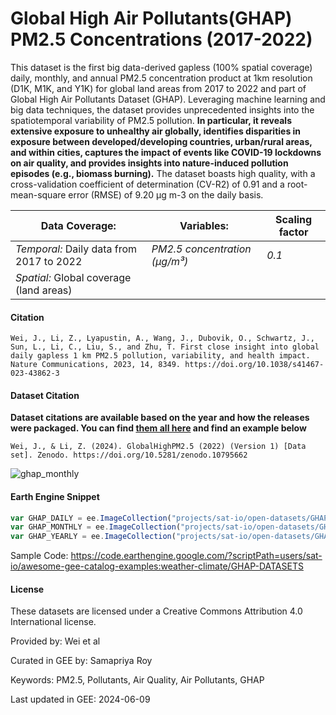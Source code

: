 # Global High Air Pollutants(GHAP) PM2.5 Concentrations (2017-2022)

This dataset is the first big data-derived gapless (100% spatial coverage) daily, monthly, and annual PM2.5 concentration product at 1km resolution (D1K, M1K, and Y1K) for global land areas from 2017 to 2022 and part of Global High Air Pollutants Dataset (GHAP). Leveraging machine learning and big data techniques, the dataset provides unprecedented insights into the spatiotemporal variability of PM2.5 pollution.  **In particular, it reveals extensive exposure to unhealthy air globally, identifies disparities in exposure between developed/developing countries, urban/rural areas, and within cities, captures the impact of events like COVID-19 lockdowns on air quality, and provides insights into nature-induced pollution episodes (e.g., biomass burning).** The dataset boasts high quality, with a cross-validation coefficient of determination (CV-R2) of 0.91 and a root-mean-square error (RMSE) of 9.20 µg m-3 on the daily basis.

| **Data Coverage:**     | **Variables:**             | **Scaling factor** |
|------------------------|----------------------------|-------------------|
| *Temporal:* Daily data from 2017 to 2022 | *PM2.5 concentration (μg/m³)* | *0.1* |
| *Spatial:* Global coverage (land areas) | | |

#### Citation

```
Wei, J., Li, Z., Lyapustin, A., Wang, J., Dubovik, O., Schwartz, J., Sun, L., Li, C., Liu, S., and Zhu, T. First close insight into global daily gapless 1 km PM2.5 pollution, variability, and health impact. Nature Communications, 2023, 14, 8349. https://doi.org/10.1038/s41467-023-43862-3
```

#### Dataset Citation

**Dataset citations are available based on the year and how the releases were packaged. You can find [them all here](https://zenodo.org/communities/ghap/records) and find an example below**

```
Wei, J., & Li, Z. (2024). GlobalHighPM2.5 (2022) (Version 1) [Data set]. Zenodo. https://doi.org/10.5281/zenodo.10795662
```

![ghap_monthly](https://github.com/samapriya/awesome-gee-community-datasets/assets/6677629/0ff89c06-75d5-4c67-a1ec-b865fffca2be)

#### Earth Engine Snippet

```js
var GHAP_DAILY = ee.ImageCollection("projects/sat-io/open-datasets/GHAP/GHAP_D1K_PM25");
var GHAP_MONTHLY = ee.ImageCollection("projects/sat-io/open-datasets/GHAP/GHAP_M1K_PM25");
var GHAP_YEARLY = ee.ImageCollection("projects/sat-io/open-datasets/GHAP/GHAP_Y1K_PM25");
```

Sample Code: https://code.earthengine.google.com/?scriptPath=users/sat-io/awesome-gee-catalog-examples:weather-climate/GHAP-DATASETS

#### License
These datasets are licensed under a Creative Commons Attribution 4.0 International license.

Provided by: Wei et al

Curated in GEE by: Samapriya Roy

Keywords: PM2.5, Pollutants, Air Quality, Air Pollutants, GHAP

Last updated in GEE: 2024-06-09
